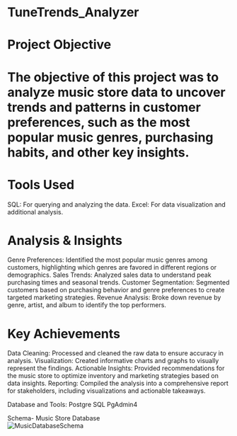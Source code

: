 # TuneTrends_Analyzer 

# Project Objective

# The objective of this project was to analyze music store data to uncover trends and patterns in customer preferences, such as the most popular music genres, purchasing habits, and other key insights.

# Tools Used
 SQL: For querying and analyzing the data.
 Excel: For data visualization and additional analysis.
# Analysis & Insights
 Genre Preferences: Identified the most popular music genres among customers, highlighting which genres are favored in different regions or demographics.
 Sales Trends: Analyzed sales data to understand peak purchasing times and seasonal trends.
 Customer Segmentation: Segmented customers based on purchasing behavior and genre preferences to create targeted marketing strategies.
 Revenue Analysis: Broke down revenue by genre, artist, and album to identify the top performers.
# Key Achievements
 Data Cleaning: Processed and cleaned the raw data to ensure accuracy in analysis.
 Visualization: Created informative charts and graphs to visually represent the findings.
 Actionable Insights: Provided recommendations for the music store to optimize inventory and marketing strategies based on data insights.
 Reporting: Compiled the analysis into a comprehensive report for stakeholders, including visualizations and actionable takeaways.



Database and Tools:
Postgre SQL
PgAdmin4

Schema- Music Store Database  
![MusicDatabaseSchema](https://user-images.githubusercontent.com/112153548/213707717-bfc9f479-52d9-407b-99e1-e94db7ae10a3.png)
